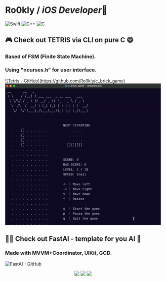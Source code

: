 

 # Ro0kly / *iOS Developer*👋 
  
  ![Swift](https://img.shields.io/badge/-Swift-3776AB?style=for-the-badge&logo=Swift&logoColor=white)
  ![C++](https://img.shields.io/badge/c++-%2300599C.svg?style=for-the-badge&logo=c%2B%2B&logoColor=white)
  ![C](https://img.shields.io/badge/-C-4169E1?style=for-the-badge&logo=C&logoColor=white)
  
  <h2>🎮 Check out TETRIS via CLI on pure C 😄</h2>
  <h3>Based of FSM (Finite State Machine).</h3>
  <h3>Using "ncurses.h" for user interface.</h3>
  ![Tetris - GitHub](https://github.com/Ro0kly/c_brick_game)

<div align="center">
  <img src="https://github.com/Ro0kly/Ro0kly/blob/main/tetrisgif.gif" width="600" />
</div>

  <h2>🧑‍💻 Check out FastAI - template for you AI 🤖</h2>
  <h3>Made with MVVM+Coordinator, UIKit, GCD.</h3>

![FastAI - GitHub](https://github.com/Ro0kly/FastAI)

<div align="center">
  <img src="https://github.com/user-attachments/assets/5a5db0e1-81c7-4b65-92a1-7f0a11f05462" width="30%" />
  <img src="https://github.com/user-attachments/assets/d91d3316-3748-4ee7-b69b-a4bd961f9b44" width="30%" />
  <img src="https://github.com/user-attachments/assets/135ff3a6-0a25-48cd-832c-35dcf9ffb972" width="30%" />
</div>

